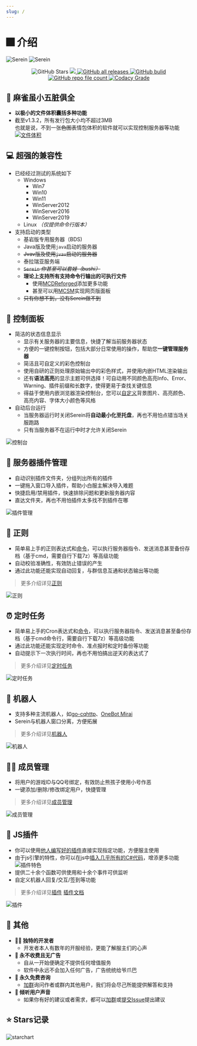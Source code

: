 ```yaml
---
slug: /
---
```

# 🎆 介绍

![Serein](https://socialify.git.ci/Zaitonn/Serein/image?description=1&font=KoHo&logo=https%3A%2F%2Fserein.cc%2Fimg%2FSerein.png&name=1&owner=1&pattern=Circuit%20Board#light)
![Serein](https://socialify.git.ci/Zaitonn/Serein/image?description=1&font=KoHo&logo=https%3A%2F%2Fserein.cc%2Fimg%2FSerein.png&name=1&owner=1&pattern=Circuit%20Board&theme=Dark#dark)

<p align="center">
    <img alt="GitHub Stars" src="https://img.shields.io/github/stars/Zaitonn/Serein?color=blue" />
    <a href="https://github.com/Zaitonn/Serein/releases/latest">
        <img src="https://img.shields.io/github/v/release/Zaitonn/Serein?color=blue" />
    </a>
    <a href="https://github.com/Zaitonn/Serein/releases/latest">
        <img alt="GitHub all releases" src="https://img.shields.io/github/downloads/Zaitonn/Serein/total?color=blue" />
    </a>
    <a href="https://github.com/Zaitonn/Serein/actions/workflows/Build.yml">
      <img alt="GitHub bulid" src="https://img.shields.io/github/actions/workflow/status/Zaitonn/Serein/Build.yml?branch=main&color=blue" />
    </a>
    <a href="https://github.com/Zaitonn/Serein">
        <img alt="GitHub repo file count" src="https://img.shields.io/github/languages/code-size/Zaitonn/Serein" />
    </a>
    <a href="https://app.codacy.com/gh/Zaitonn/Serein/">
        <img alt="Codacy Grade" src="https://img.shields.io/codacy/grade/982069cd172d4ef4a40aa4bce4977542?color=blue&logo=Codacy" />
    </a>
</p>

## 📁 麻雀虽小五脏俱全

- **以极小的文件体积囊括多种功能**
- 截至v1.3.2，所有发行包大小均不超过3MB  
  也就是说，不到一张~~色图~~表情包体积的软件就可以实现控制服务器等功能
  [![文件体积](/img/size.png)](https://github.com/Zaitonn/Serein/releases/latest)

## 💻 超强的兼容性

- 已经经过测试的系统如下
  - Windows
    - Win7
    - Win10
    - Win11
    - WinServer2012
    - WinServer2016
    - WinServer2019
  - Linux *（仅提供命令行版本）*
- 支持启动的类型
  - 基岩版专用服务器（BDS)
  - Java版及使用`java`启动的服务器
  - ~~Jvav版及使用`jvav`启动的服务器~~
  - 泰拉瑞亚服务端
  - ~~`Serein` *你甚至可以套娃（bushi）*~~
  - **理论上支持所有支持命令行输出的可执行文件**
    - 使用[MCDReforged](https://github.com/Fallen-Breath/MCDReforged)添加更多功能
    - 甚至可以用[MCSM](https://mcsmanager.com)实现网页版面板
  - ~~只有你想不到，没有Serein做不到~~

## 🔧 控制面板

- 简洁的状态信息显示
  - 显示有关服务器的主要信息，快捷了解当前服务器状态
  - 方便的一键控制按钮，包括大部分日常使用的操作，帮助您**一键管理服务器**
  - 简洁且可自定义的彩色控制台
  - 使用自研的正则处理原始输出中的彩色样式，并使用内嵌HTML渲染输出
  - 还有**语法高亮**的显示主题可供选择！可自动用不同颜色高亮Info、Error、Warning、插件前缀和长数字，使得更易于查找关键信息
  - 得益于使用内嵌浏览器渲染控制台，您可以[自定义](docs/tutorial/customConsole)背景图片、高亮颜色、高亮内容、字体大小颜色等风格
- 自动后台运行
  - 当服务器运行时关闭Serein将**自动最小化至托盘**，再也不用怕点错当场关服跑路
  - 只有当服务器不在运行中时才允许关闭Serein

![控制台](/img/console.png)

## 🛒 服务器插件管理

- 自动识别插件文件夹，分组列出所有的插件
- 一键拖入窗口导入插件，帮助小白服主解决导入难题
- 快捷启用/禁用插件，快速排除问题和更新服务器内容
- 直达文件夹，再也不用怕插件太多找不到插件在哪

![插件管理](/img/plugin.png)

## 📜 正则  

- 简单易上手的正则表达式和[命令](docs/guide/command)，可以执行服务器指令、发送消息甚至备份存档（基于cmd，需要自行下载7z）等高级功能
- 自动校验准确性，有效防止错误的产生
- 通过此功能还能实现自动回复，与群信息互通和状态输出等功能

>更多介绍详见[正则](docs/guide/regex)

![正则](/img/regex.png)

## ⏰ 定时任务

- 简单易上手的Cron表达式和[命令](docs/guide/command)，可以执行服务器指令、发送消息甚至备份存档（基于cmd命令行，需要自行下载7z）等高级功能
- 通过此功能还能实现定时命令、准点报时和定时备份等功能
- 自动提示下一次执行时间，再也不用怕搞出逆天的表达式了

>更多介绍详见[定时任务](docs/guide/schedule)

![定时任务](/img/schedule.png)

## 🤖 机器人

- 支持多种主流机器人，如[go-cqhttp](https://github.com/Mrs4s/go-cqhttp)、[OneBot Mirai](https://github.com/yyuueexxiinngg/onebot-kotlin)
- Serein与机器人窗口分离，方便拓展

>更多介绍详见[机器人](docs/guide/bot)

![机器人](/img/bot.png)

## 👨‍💼 成员管理

- 将用户的游戏ID与QQ号绑定，有效防止熊孩子使用小号作恶
- 一键添加/删除/修改绑定用户，快捷管理

>更多介绍详见[成员管理](docs/guide/member)

![成员管理](/img/members.png)

## 🧩 JS插件

- 你可以使用[他人编写好的插件](https://market.serein.cc)直接实现指定功能，方便服主使用
- 由于js引擎的特性，你可以在js中[插入几乎所有的C#代码](docs/development#特色)，增添更多功能
  ![插件特色](/img/jsfeature.png)
- 提供二十余个函数可供使用和十余个事件可供监听
- 自定义机器人回复/交互/签到等功能

>更多介绍详见[插件](docs/guide/plugin)  [插件文档](docs/development)

![插件](/img/javacriptplugins.png)

## 🥖 其他

- **👨‍💻 独特的开发者**
  - 开发者本人有数年的开服经验，更能了解服主们的心声
- **💸 永不收费且无广告**
  - 自从一开始便确定不提供任何增值服务  
  - 软件中永远不会加入任何广告，广告统统给爷爪巴
- **🎤 永久免费咨询**
  - [加群](https://jq.qq.com/?_wv=1027&amp;k=XNZqPSPv)询问作者或群内其他用户，我们将会尽己所能提供解答和支持
- **📢 倾听用户声音**
  - 如果你有好的建议或者需求，都可以[加群](https://jq.qq.com/?_wv=1027&amp;k=XNZqPSPv)或[提交Issue](https://github.com/Zaitonn/Serein/issues/new)提出建议

## ⭐ Stars记录

![starchart](https://starchart.cc/Zaitonn/Serein.svg)
